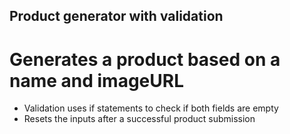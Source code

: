 ## Product generator with validation
# Generates a product based on a name and imageURL

- Validation uses if statements to check if both fields are empty
- Resets the inputs after a successful product submission